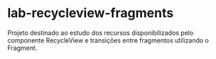 # lab-recycleview-fragments
Projeto destinado ao estudo dos recursos disponibilizados pelo componente RecycleView e transições entre fragmentos utilizando o Fragment.
